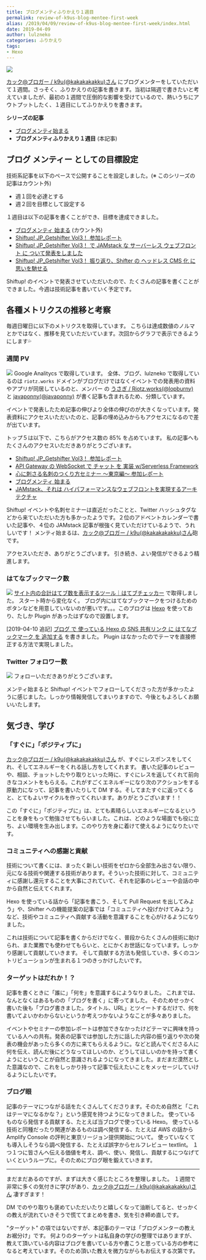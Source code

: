 ```yaml
---
title: ブログメンティふりかえり１週目
permalink: review-of-k9us-blog-mentee-first-week
alias: /2019/04/09/review-of-k9us-blog-mentee-first-week/index.html
date: 2019-04-09
author: lulzneko
categories: ふりかえり
tags:
- Hexo
---
```


![](/articles/assets/lulzneko/seminar/blog-mentor/mentor.jpg)

[カック@ブロガー / k9u(@kakakakakku)さん](https://twitter.com/kakakakakku) にブログメンターをしていただいて１週間。さっそく、ふりかえりの記事を書きます。当初は隔週で書きたいと考えていましたが、最初の１週間で圧倒的な影響を受けているので、熱いうちにアウトプットしたく、１週目にしてふりかえりを書きます。

**シリーズの記事**
- [ブログメンティ始まる](https://riotz.works/articles/lulzneko/2019/04/01/k9us-blog-mentoring-to-lulzneko/)
- **ブログメンティふりかえり１週目** (本記事)


## ブログ メンティー としての目標設定
技術系記事を以下のペースで公開することを設定しました。(※ このシリーズの記事はカウント外)
- 週１回を必達とする
- 週２回を目標として設定する

１週目は以下の記事を書くことができ、目標を達成できました。
- [ブログメンティ 始まる](https://riotz.works/articles/lulzneko/2019/04/01/k9us-blog-mentoring-to-lulzneko/) (カウント外)
- [Shiftup! JP_Getshifter Vol3！ 参加レポート](https://riotz.works/articles/lulzneko/2019/04/03/take-seminar-on-shiftup-vol3/)
- [Shiftup! JP_Getshifter Vol3！ で JAMstack な サーバーレス ウェブフロント に ついて発表をしました](https://riotz.works/articles/lulzneko/2019/04/05/made-presentation-about-jamstack-at-shiftup-vol3/)
- [Shiftup! JP_Getshifter Vol3！ 振り返り、Shifter の ヘッドレス CMS 化 に 思いを馳せる](https://riotz.works/articles/lulzneko/2019/04/06/think-of-shifters-headlesscms-nize-on-shiftup-vol3/)

Shiftup! のイベントで発表させていただいたので、たくさんの記事を書くことができました。今週は技術記事を書いていく予定です。


## 各種メトリクスの推移と考察
毎週日曜日に以下のメトリクスを取得しています。
こちらは達成数値のノルマとかではなく、推移を見ていただいています。次回からグラフで表示できるようにします💦

### 週間 PV
![](/articles/assets/lulzneko/seminar/blog-mentor/01-01.png)
Google Analitycs で取得しています。
全体、ブログ、lulzneko で取得しているのは `riotz.works` ドメインがブログだけではなくイベントでの発表用の資料やアプリが同居しているのと、メンバー の [うさぎ / Riotz.works(@lopburny)](https://twitter.com/lopburny) と [javaponny(@javaponny)](https://twitter.com/javaponny) が書く記事も含まれるため、分類しています。

イベントで発表したため記事の伸びより全体の伸びのが大きくなっています。発表資料にアクセスいただいたのと、記事の埋め込みからもアクセスになるので差が出ています。

トップ５は以下で、こちらがアクセス数の 85% を占めています。
私の記事へもたくさんのアクセスいただきありがとうございます。
- [Shiftup! JP_Getshifter Vol3！ 参加レポート](https://riotz.works/articles/lulzneko/2019/04/03/take-seminar-on-shiftup-vol3/)
- [API Gateway の WebSocket で チャット を 実装 w/Serverless Framework](https://riotz.works/articles/lulzneko/2018/12/22/implement-chat-using-websocket-of-api-gateway-with-serverless-framework/)
- [心に刺さる名刺のつくり方セミナー 〜東京編〜 参加レポート](https://riotz.works/articles/lulzneko/2019/03/30/take-seminar-on-how-to-make-meishi-in-tokyo/)
- [ブログメンティ 始まる](https://riotz.works/articles/lulzneko/2019/04/01/k9us-blog-mentoring-to-lulzneko/)
- [JAMstack、それは ハイパフォーマンスなウェブフロントを実現するアーキテクチャ](https://riotz.works/articles/lulzneko/2019/01/23/jamstack-an-architecture-to-realize-fine-web-front/)

Shiftup! イベントや名刺セミナーは直近だったことと、Twitter ハッシュタグなどから来ていただいた方も多かったようです。２位のアドベントカレンダーで書いた記事や、４位の JAMstack 記事が根強く見ていただけているようで、うれしいです！
メンティ始まるは、[カック@ブロガー / k9u(@kakakakakku)さん](https://twitter.com/kakakakakku)砲です。

アクセスいただき、ありがとうございます。
引き続き、よい発信ができるよう精進します。


### はてなブックマーク数
![](/articles/assets/lulzneko/seminar/blog-mentor/01-02.png)
[サイト内の合計はてブ数を表示するツール｜はてブチェッカー](https://hatebu-checker.net/url/) で取得しました。
スタート時から変化なく。
ブログ内にはてなブックマークをつけるためのボタンなどを用意していないのが悪いです。。。このブログは [Hexo](https://hexo.io/) を使っており、たしか Plugin があったはずなので設置します。

[2019-04-10 追記]
[ブログ で 使っている Hexo の SNS 共有リンク に はてなブックマーク を 追加する](https://riotz.works/articles/lulzneko/2019/04/10/add-hatena-bookmark-to-sns-share-link-of-hexo-used-in-blog/) を書きました。
Plugin はなかったのでテーマを直接修正する方法で実現しました。


### Twitter フォロワー数
![](/articles/assets/lulzneko/seminar/blog-mentor/01-03.png)
フォローいただきありがとうございます。

メンティ始まると Shiftup! イベントでフォローしてくださった方が多かったように感じました。しっかり情報発信してまいりますので、今後ともよろしくお願いいたします。


## 気づき、学び

### 「すぐに」「ポジティブに」
[カック@ブロガー / k9u(@kakakakakku)さん](https://twitter.com/kakakakakku) が、すぐにレスポンスをしてくれ、そしてエネルギーをくれる話し方をしてくれます。
書いた記事のレビューや、相談、チョットしたやり取りといった時に、すぐにレスを返してくれて前向きなコメントをもらえる。これがすごくエネルギーになり次のアクションをする原動力になって、記事を書いたりして DM する。そしてまたすぐに返ってくると、とてもよいサイクルを作ってくれいます。ありがとうございます！！

この「すぐに」「ポジティブに」は、とても素晴らしいエネルギーになるということを身をもって勉強させてもらいました。これは、どのような場面でも役に立ち、よい環境を生み出します。このやり方を身に着けて使えるようになりたいです。


### コミュニティへの感謝と貢献
技術について書くには、まったく新しい技術をゼロから全部生み出さない限り、元になる技術や関連する技術があります。そういった技術に対して、コミュニティに感謝し還元することを大事にされていて、それを記事のレビューや会話の中から自然と伝えてくれます。

Hexo を使っている話から「記事を書こう、そして Pull Request を出してみよう」や、Shifter への機能提案の記事では「コミュニティへ投げかけてみよう」など、技術やコミュニティへ貢献する活動を意識することを心がけるようになりました。

これは技術について記事を書くからだけでなく、普段からたくさんの技術に助けられ、また業務でも使わせてもらいと、とにかくお世話になっています。しっかり感謝して貢献していきます。
そして貢献する方法も発信していき、多くのコントリビューションが生まれる１つのきっかけしたいです。


### ターゲットはだれか！？
記事を書くときに「誰に」「何を」を意識するにようなりました。
これまでは、なんとなくはあるものの「ブログを書く」に寄ってました。
そのためせっかく書いた後も「ブログ書きました。タイトル、URL」とツイートするだけで、何を書いてよいかわからないというか考えつかないようなことが多々ありました。

イベントやセミナーの参加レポートは参加できなかったけどテーマに興味を持っている人への共有。発表の記事では参加した方に話した内容の振り返りや次の発表の機会があったら多くの方に来てもらえるように。などと読んでくださる人に何を伝え、読んだ後にどうなってほしいのか、どうしてほしいのかを持って書くようにということが自然と意識されるようになってきました。まだまだ漠然とした意識なので、これをしっかり持って記事で伝えたいことをメッセージしていけるようにしたいです。


### ブログ眼
記事のテーマにつながる話をたくさんしてくださります。そのため自然と「これはテーマになるかな？」という感覚を持つようになってきました。
使っているものなら発信する貢献する、たとえば当ブログで使っている Hexo。
使っている技術と同種だったり関連があるものは調べ発信する、たとえば AWS の話から Amplify Console の評判と東京リージョン提供開始について。
使っていなくても導入しそうなら調べ発信する、たとえば誤字からセルフレビュー textlint。
１つ１つに皆さんへ伝える価値を考え、調べ、使い、発信し、貢献するにつなげていくというループに。そのためにブログ眼を鍛えていきます。


----

まだまだあるのですが、まずは大きく感じたところを整理しました。
１週間で非常に多くの気付きに学びがあり、[カック@ブロガー / k9u(@kakakakakku)さん](https://twitter.com/kakakakakku) 凄すぎます！

DM でのやり取りも褒めていただいたりと嬉しくなって油断してると、せっかくの教えが流れていきそうで慌ててまとめを書き、気を引き締め直しです。

"ターゲット" の項ではないですが、本記事のテーマは「ブログメンターの教えお裾分け」です。
何よりのターゲットは私自身の学びの整理ではありますが、教えて頂いている内容はブログを書いている方や書こうと思っている方の参考になると考えています。そのため頂いた教えを微力ながらもお伝えする次第です。
